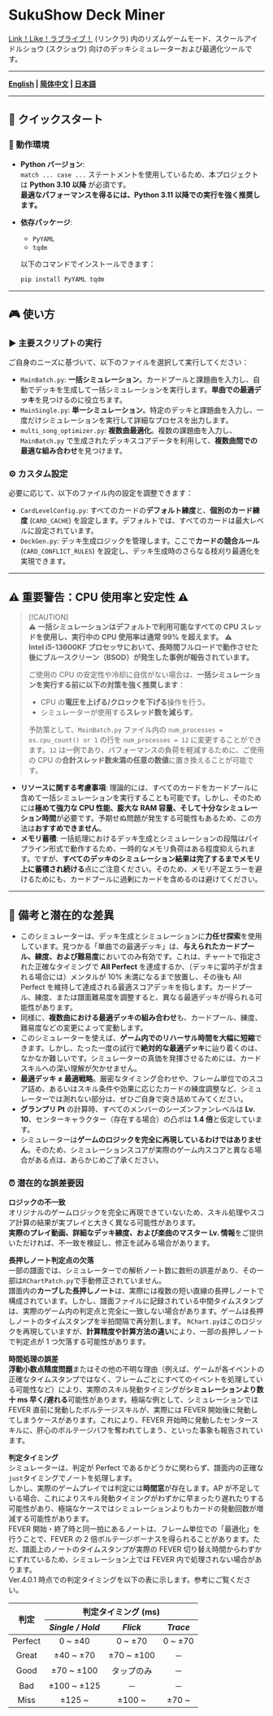 # SukuShow Deck Miner

[
Link！Like！ラブライブ！](https://www.lovelive-anime.jp/hasunosora/system/) (リンクラ) 内のリズムゲームモード、スクールアイドルショウ (スクショウ) 向けのデッキシミュレーターおよび最適化ツールです。

---

**[English](README.md) | [简体中文](README_zh-cn.md) | [日本語](README_ja-jp.md)**

---

## 🚀 クイックスタート

### 🛞 動作環境

- **Python バージョン**:  
  `match ... case ...` ステートメントを使用しているため、本プロジェクトは **Python 3.10 以降** が必須です。  
  **最適なパフォーマンスを得るには、Python 3.11 以降での実行を強く推奨します。**

- **依存パッケージ**:  

  - `PyYAML`
  - `tqdm`

  以下のコマンドでインストールできます：

  ```bash
  pip install PyYAML tqdm
  ```

---

## 🎮 使い方

### ▶ 主要スクリプトの実行

ご自身のニーズに基づいて、以下のファイルを選択して実行してください：

- `MainBatch.py`: **一括シミュレーション**。カードプールと課題曲を入力し、自動でデッキを生成して一括シミュレーションを実行します。**単曲での最適デッキ**を見つけるのに役立ちます。
- `MainSingle.py`: **単一シミュレーション**。特定のデッキと課題曲を入力し、一度だけシミュレーションを実行して詳細なプロセスを出力します。
- `multi_song_optimizer.py`: **複数曲最適化**。複数の課題曲を入力し、`MainBatch.py` で生成されたデッキスコアデータを利用して、**複数曲間での最適な組み合わせ**を見つけます。

### ⚙ カスタム設定

必要に応じて、以下のファイル内の設定を調整できます：

- `CardLevelConfig.py`: すべてのカードの**デフォルト練度**と、**個別のカード練度** (`CARD_CACHE`) を設定します。デフォルトでは、すべてのカードは最大レベルに設定されています。
- `DeckGen.py`: デッキ生成ロジックを管理します。ここで**カードの競合ルール** (`CARD_CONFLICT_RULES`) を設定し、デッキ生成時のさらなる枝刈り最適化を実現できます。

---

## ⚠️ **重要警告：CPU 使用率と安定性** ⚠️

> [\!CAUTION]  
> ⚠ **一括シミュレーションはデフォルトで利用可能なすべての CPU スレッドを使用し、実行中の CPU 使用率は通常 99% を超えます。** ⚠  
> **Intel i5-13600KF プロセッサにおいて、長時間フルロードで動作させた後にブルースクリーン（BSOD）が発生した事例が報告されています。**
>
> ご使用の CPU の安定性や冷却に自信がない場合は、**一括シミュレーションを実行する前に以下の対策を強く推奨します**：
>
> - CPU の**電圧を上げる/クロックを下げる**操作を行う。  
> - シミュレーターが使用する**スレッド数を減らす**。 
>
> 予防策として、`MainBatch.py` ファイル内の `num_processes = os.cpu_count() or 1` の行を `num_processes = 12` に変更することができます。`12` は一例であり、パフォーマンスの負荷を軽減するために、ご使用の CPU の**合計スレッド数未満の任意の数値**に置き換えることが可能です。

- **リソースに関する考慮事項**: 理論的には、すべてのカードをカードプールに含めて一括シミュレーションを実行することも可能です。しかし、そのためには**極めて強力な CPU 性能、膨大な RAM 容量、そして十分なシミュレーション時間**が必要です。予期せぬ問題が発生する可能性もあるため、この方法は**おすすめできません**。
- **メモリ蓄積**: 一括処理におけるデッキ生成とシミュレーションの段階はパイプライン形式で動作するため、一時的なメモリ負荷はある程度抑えられます。ですが、**すべてのデッキのシミュレーション結果は完了するまでメモリ上に蓄積され続ける**点にご注意ください。そのため、メモリ不足エラーを避けるためにも、カードプールに過剰にカードを含めるのは避けてください。

---

## 📝 備考と潜在的な差異

- このシミュレーターは、デッキ生成とシミュレーションに**力任せ探索**を使用しています。見つかる「単曲での最適デッキ」は、**与えられたカードプール、練度、および難易度**においてのみ有効です。これは、チャートで指定された正確なタイミングで **All Perfect** を達成するか、（デッキに宴吟子が含まれる場合には）メンタルが 10% 未満になるまで放置し、その後も All Perfect を維持して達成される最適スコアデッキを指します。カードプール、練度、または譜面難易度を調整すると、異なる最適デッキが得られる可能性があります。
- 同様に、**複数曲における最適デッキの組み合わせ**も、カードプール、練度、難易度などの変更によって変動します。
- このシミュレーターを使えば、**ゲーム内でのリハーサル時間を大幅に短縮**できます。しかし、たった一度の試行で**絶対的な最適デッキ**に辿り着くのは、なかなか難しいです。シミュレーターの真価を発揮させるためには、カードスキルへの深い理解が欠かせません。
- **最適デッキ ≠ 最適戦略**。厳密なタイミング合わせや、フレーム単位でのスコア詰め、あるいはスキル条件や効果に応じたカードの練度調整など、シミュレーターでは測れない部分は、ぜひご自身で突き詰めてみてください。
- **グランプリ Pt** の計算時、すべてのメンバーのシーズンファンレベルは **Lv. 10**、センターキャラクター（存在する場合）の凸ボは **1.4 倍**と仮定しています。
- シミュレーターは**ゲームのロジックを完全に再現しているわけではありません**。そのため、シミュレーションスコアが実際のゲーム内スコアと異なる場合がある点は、あらかじめご了承ください。

### ⏰ 潜在的な誤差要因

**ロジックの不一致**  
オリジナルのゲームロジックを完全に再現できていないため、スキル処理やスコア計算の結果が実プレイと大きく異なる可能性があります。  
**実際のプレイ動画、詳細なデッキ練度、および楽曲のマスター Lv. 情報**をご提供いただければ、不一致を検証し、修正を試みる場合があります。

**長押しノート判定点の欠落**  
一部の譜面では、シミュレーターでの解析ノート数に数桁の誤差があり、その一部は`RChartPatch.py`で手動修正されていません。  
譜面内の**カーブした長押しノート**は、実際には複数の短い直線の長押しノートで構成されています。しかし、譜面ファイルに記録されている中間タイムスタンプは、実際のゲーム内の判定点と完全に一致しない場合があります。ゲームは長押しノートのタイムスタンプを半拍間隔で再分割します。
`RChart.py`はこのロジックを再現していますが、**計算精度や計算方法の違い**により、一部の長押しノートで判定点が 1 つ欠落する可能性があります。

**時間処理の誤差**  
**浮動小数点精度問題**またはその他の不明な理由（例えば、ゲームが各イベントの正確なタイムスタンプではなく、フレームごとにすべてのイベントを処理している可能性など）により、実際のスキル発動タイミングが**シミュレーションより数十 ms 早く/遅れる**可能性があります。極端な例として、シミュレーションでは FEVER 直前に発動したボルテージスキルが、実際には FEVER 開始後に発動してしまうケースがあります。これにより、FEVER 开始時に発動したセンタースキルに、肝心のボルテージバフを奪われてしまう、といった事象も報告されています。

**判定タイミング**  
シミュレーターは、判定が Perfect であるかどうかに関わらず、譜面内の正確な`just`タイミングでノートを処理します。  
しかし、実際のゲームプレイでは判定には**時間窓**が存在します。AP が不足している場合、これによりスキル発動タイミングがわずかに早まったり遅れたりする可能性があり、極端なケースではシミュレーションよりもカードの発動回数が増減する可能性があります。  
FEVER 開始・終了時と同一拍にあるノートは、フレーム単位での「最適化」を行うことで、FEVER の 2 倍ボルテージボーナスを得られることがあります。ただ、譜面上のノートのタイムスタンプが実際の FEVER 切り替え時間からわずかにずれているため、シミュレーション上では FEVER 内で処理されない場合があります。  
Ver.4.0.1 時点での判定タイミングを以下の表に示します。参考にご覧ください。

<table>
  <thead>
    <tr>
      <th rowspan="2"><b>判定</b></th>
      <th colspan="3"><b>判定タイミング (ms)</b></th>
    </tr>
    <tr>
      <th><i>Single / Hold</i></th>
      <th><i>Flick</i></th>
      <th><i>Trace</i></th>
    </tr>
  </thead>
  <tbody align="center">
    <tr>
      <td>Perfect</td>
      <td>0 ~ ±40</td>
      <td>0 ~ ±70</td>
      <td>0 ~ ±70</td>
    </tr>
    <tr>
      <td>Great</td>
      <td>±40 ~ ±70</td>
      <td>±70 ~ ±100</td>
      <td>－</td>
    </tr>
    <tr>
      <td>Good</td>
      <td>±70 ~ ±100</td>
      <td>タップのみ</td>
      <td>－</td>
    </tr>
    <tr>
      <td>Bad</td>
      <td>±100 ~ ±125</td>
      <td>－</td>
      <td>－</td>
    </tr>
    <tr>
      <td>Miss</td>
      <td>±125 ~</td>
      <td>±100 ~</td>
      <td>±70 ~</td>
    </tr>
  </tbody>
</table>
